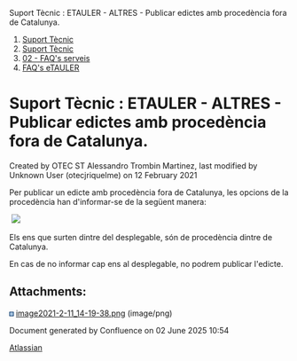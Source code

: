 Suport Tècnic : ETAULER - ALTRES - Publicar edictes amb procedència fora de Catalunya.  

1.  [Suport Tècnic](index.html)
2.  [Suport Tècnic](13893782.html)
3.  [02 - FAQ's serveis](26313393.html)
4.  [FAQ's eTAULER](28705565.html)

Suport Tècnic : ETAULER - ALTRES - Publicar edictes amb procedència fora de Catalunya.
======================================================================================

Created by OTEC ST Alessandro Trombin Martinez, last modified by Unknown User (otecjriquelme) on 12 February 2021

Per publicar un edicte amb procedència fora de Catalunya, les opcions de la procedència han d'informar-se de la següent manera:

 ![](attachments/41521303/41521307.png)

Els ens que surten dintre del desplegable, són de procedència dintre de Catalunya.

En cas de no informar cap ens al desplegable, no podrem publicar l'edicte.

Attachments:
------------

![](images/icons/bullet_blue.gif) [image2021-2-11\_14-19-38.png](attachments/41521303/41521307.png) (image/png)  

Document generated by Confluence on 02 June 2025 10:54

[Atlassian](http://www.atlassian.com/)